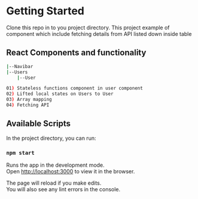 # Getting Started

Clone this repo in to you project directory. This project example of component which include fetching details from API listed down inside table

## React Components and functionality

```bash
|--Navibar
|--Users
    |--User

01) Stateless functions component in user component
02) Lifted local states on Users to User
03) Array mapping
04) Fetching API


```

## Available Scripts

In the project directory, you can run:

### `npm start`

Runs the app in the development mode.\
Open [http://localhost:3000](http://localhost:3000) to view it in the browser.

The page will reload if you make edits.\
You will also see any lint errors in the console.

